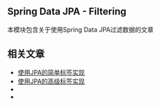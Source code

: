 ## Spring Data JPA - Filtering

本模块包含关于使用Spring Data JPA过滤数据的文章

## 相关文章

- [使用JPA的简单标签实现](docs/使用JPA的简单标签实现.md)
- [使用JPA的高级标签实现](docs/使用JPA的高级标签实现.md)
- []()
- []()